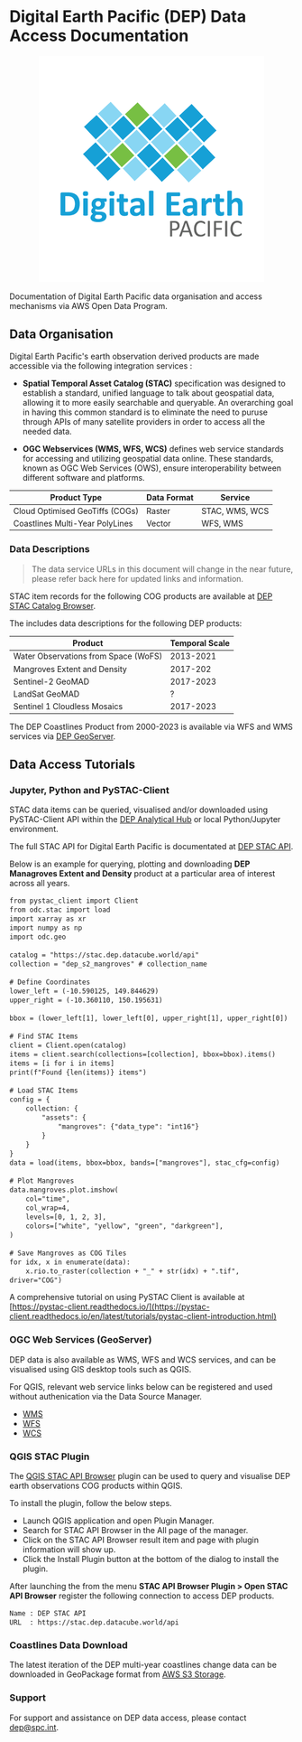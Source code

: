 # Digital Earth Pacific (DEP) Data Access Documentation
<!-- ![image info](./images/dep.png) -->
<div align="center">
  <img src="images/dep.png" />
</div>

Documentation of Digital Earth Pacific data organisation and access mechanisms via AWS Open Data Program.

## Data Organisation

Digital Earth Pacific's earth observation derived products are made accessible via the following integration services :

- **Spatial Temporal Asset Catalog (STAC)** specification was designed to establish a standard, unified language to talk about geospatial data, allowing it to more easily searchable and queryable. An overarching goal in having this common standard is to eliminate the need to puruse through APIs of many satellite providers in order to access all the needed data.

- **OGC Webservices (WMS, WFS, WCS)** defines web service standards for accessing and utilizing geospatial data online. These standards, known as OGC Web Services (OWS), ensure interoperability between different software and platforms. 

| Product Type                    | Data Format | Service        |
|---------------------------------|-------------|----------------|
| Cloud Optimised GeoTiffs (COGs) | Raster      | STAC, WMS, WCS |
| Coastlines Multi-Year PolyLines | Vector      | WFS, WMS       |

### Data Descriptions ###

>The data service URLs in this document will change in the near future, please refer back here for updated links and information.

STAC item records for the following COG products are available at [DEP STAC Catalog Browser](https://stac-browser.dep.datacube.world).

The includes data descriptions for the following DEP products:

| Product | Temporal Scale |
|---------|----------------|
|Water Observations from Space (WoFS)|2013-2021|
|Mangroves Extent and Density|2017-202|
|Sentinel-2 GeoMAD|2017-2023|
|LandSat GeoMAD|?|
|Sentinel 1 Cloudless Mosaics|2017-2023|

The DEP Coastlines Product from 2000-2023 is available via WFS and WMS services via [DEP GeoServer](https://dep-geoserver.westeurope.cloudapp.azure.com).

## Data Access Tutorials

### Jupyter, Python and PySTAC-Client

STAC data items can be queried, visualised and/or downloaded using PySTAC-Client API within the [DEP Analytical Hub](https://hub.dep.datacube.world/) or local Python/Jupyter environment.

The full STAC API for Digital Earth Pacific is documentated at [DEP STAC API](https://stac.dep.datacube.world/api.html).

Below is an example for querying, plotting and downloading **DEP Managroves Extent and Density** product at a particular area of interest across all years.

```
from pystac_client import Client
from odc.stac import load
import xarray as xr
import numpy as np
import odc.geo 

catalog = "https://stac.dep.datacube.world/api"
collection = "dep_s2_mangroves" # collection_name

# Define Coordinates
lower_left = (-10.590125, 149.844629)
upper_right = (-10.360110, 150.195631)

bbox = (lower_left[1], lower_left[0], upper_right[1], upper_right[0])

# Find STAC Items
client = Client.open(catalog)
items = client.search(collections=[collection], bbox=bbox).items()
items = [i for i in items]
print(f"Found {len(items)} items")

# Load STAC Items
config = {
    collection: {
        "assets": {
            "mangroves": {"data_type": "int16"}
        }
    }
}
data = load(items, bbox=bbox, bands=["mangroves"], stac_cfg=config)

# Plot Mangroves
data.mangroves.plot.imshow(
    col="time",
    col_wrap=4,
    levels=[0, 1, 2, 3],
    colors=["white", "yellow", "green", "darkgreen"],
)

# Save Mangroves as COG Tiles
for idx, x in enumerate(data):
    x.rio.to_raster(collection + "_" + str(idx) + ".tif", driver="COG")
```
A comprehensive tutorial on using PySTAC Client is available at [https://pystac-client.readthedocs.io/](https://pystac-client.readthedocs.io/en/latest/tutorials/pystac-client-introduction.html)


### OGC Web Services (GeoServer)

DEP data is also available as WMS, WFS and WCS services, and can be visualised using GIS desktop tools such as QGIS.

For QGIS, relevant web service links below can be registered and used without authenication via the Data Source Manager.

- [WMS](https://dep-geoserver.westeurope.cloudapp.azure.com/geoserver/ows?service=WMS&version=1.3.0&request=GetCapabilities)
- [WFS](https://dep-geoserver.westeurope.cloudapp.azure.com/geoserver/ows?service=WFS&acceptversions=2.0.0&request=GetCapabilities)
- [WCS](https://dep-geoserver.westeurope.cloudapp.azure.com/geoserver/ows?service=WCS&acceptversions=2.0.1&request=GetCapabilities)

### QGIS STAC Plugin

The [QGIS STAC API Browser](https://stac-utils.github.io/qgis-stac-plugin/) plugin can be used to query and visualise DEP earth observations COG products within QGIS.

To install the plugin, follow the below steps.

- Launch QGIS application and open Plugin Manager.
- Search for STAC API Browser in the All page of the manager.
- Click on the STAC API Browser result item and page with plugin information will show up.
- Click the Install Plugin button at the bottom of the dialog to install the plugin.

After launching the from the menu **STAC API Browser Plugin > Open STAC API Browser** register the following connection to access DEP products.

```
Name : DEP STAC API
URL  : https://stac.dep.datacube.world/api
```
### Coastlines Data Download

The latest iteration of the DEP multi-year coastlines change data can be downloaded in GeoPackage format from [AWS S3 Storage](https://dep-public-test.s3.us-west-2.amazonaws.com/coastlines_0-7-0-47_3832.gpkg).

### Support

For support and assistance on DEP data access, please contact [dep@spc.int](dep@spc.int).


<!-- 
### Water Observations from Space

### Mangroves

### GeoMADs

### Sentinel-1 Annual Mosaics
 -->
